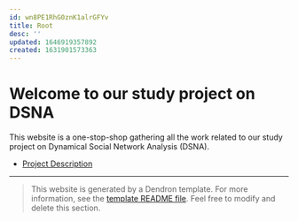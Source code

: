 ```yaml
---
id: wn8PE1RhG0znK1alrGFYv
title: Root
desc: ''
updated: 1646919357892
created: 1631901573363
---
```

# Welcome to our study project on DSNA

This website is a one-stop-shop gathering all the work related to our study project on Dynamical Social Network Analysis (DSNA).

- [Project Description](https://www.dropbox.com/s/lb4pdnt8gmrgxhu/IRP.Projet6.Sujet.pdf?dl=0)

---

> This website is generated by a Dendron template. For more information, see the [template README file](https://github.com/dendronhq/template.publish.github-action/). Feel free to modify and delete this section.
